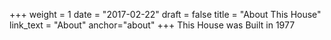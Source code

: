 +++
weight = 1
date = "2017-02-22"
draft = false
title = "About This House"
link_text = "About"
anchor="about"
+++
This House was Built in 1977
